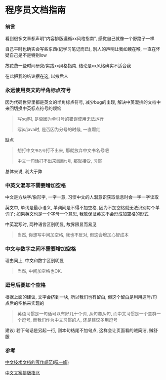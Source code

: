 # 程序员文档指南

### 前言

看到很多文章都声明"内容排版遵循xx风格指南", 感觉自己就像一个野路子一样

自己平时也确实会写些东西(记学习笔记而已), 别人的声明让我如鲠在喉, 一直在怀疑自己是不是特别low

故花费一些时间研究/实践xx风格指南, 结论是xx风格确实不适合我

在此把我的结论摆在这, 以飨后人

### 永远使用英文的半角标点符号

因为代码世界里都是英文的半角标点符号, 减少bug的出现, 解决中英混排的文档中来回切换中英标点符号的烦恼

> 写sql时, 是否因为单引号的错误使用无法运行
>
> 写js/java时, 是否因为分号的时候, 一直爆红

缺点

> 想打中文`书名号`打不出来, 那就放弃中文书名号吧
>
> 中文一句话打不出来`圆圈句号`, 那就接受, 习惯

总体来说, 利大于弊

### 中英文混写不需要增加空格

中文是方块字/象形字, 一字一意, 习惯中文的人潜意识获取信息时会一字一字读取

英文中, 单词是最小语义, 单词间是不得不加空格, 因为不加空格就无法识别每个单词了; 如果英文也是一个字母一个意思, 我敢保证英文不会形成加空格的形式

中英混写时, 两种语言区别明显, 故界限显而易见

> 当然, 你想写中间加空格, 我也不反对, 但这会增加心智成本

### 中文与数字之间不需要增加空格

理由同上, 中文和数字区别明显

> 当然, 中间加空格也OK.

### 逗号后要加个空格

根据上面的建议, 文字会挤到一块, 所以我们也有留白, 但这个留白是利用逗号/句点后的空格来实现的

> 英语习惯是一句话可以有好几十个词, 从句套从句, 而中文习惯是一个意群一个逗号, 而我们作为中文习惯的人, 还是建议多用逗号

建议: 若下句话是另起一行, 则本句结尾不加句点, 这样会让页面看的贼简洁, 贼舒服

### 参考

[中文技术文档的写作规范(阮一峰)](https://github.com/ruanyf/document-style-guide) 

[中文文案排版指北](https://github.com/sparanoid/chinese-copywriting-guidelines)
